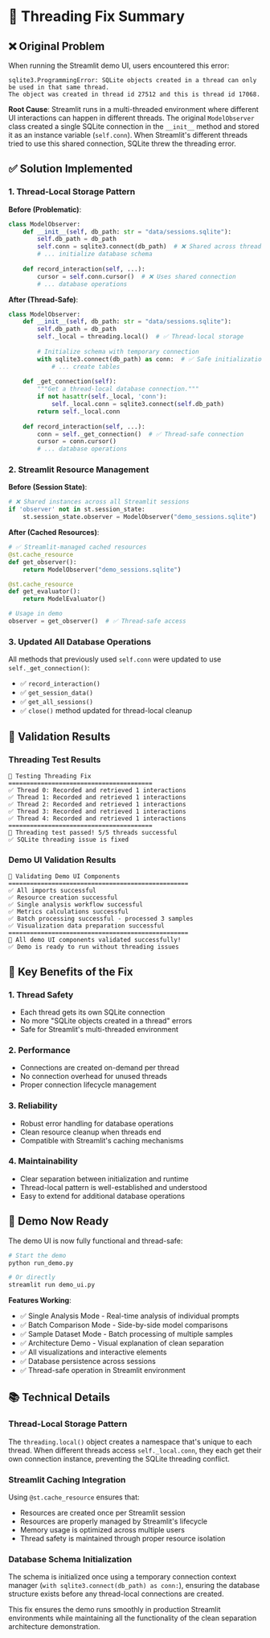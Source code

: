 # 🔧 Threading Fix Summary

## ❌ Original Problem

When running the Streamlit demo UI, users encountered this error:

```
sqlite3.ProgrammingError: SQLite objects created in a thread can only be used in that same thread. 
The object was created in thread id 27512 and this is thread id 17068.
```

**Root Cause**: Streamlit runs in a multi-threaded environment where different UI interactions can happen in different threads. The original `ModelObserver` class created a single SQLite connection in the `__init__` method and stored it as an instance variable (`self.conn`). When Streamlit's different threads tried to use this shared connection, SQLite threw the threading error.

## ✅ Solution Implemented

### 1. Thread-Local Storage Pattern

**Before (Problematic)**:
```python
class ModelObserver:
    def __init__(self, db_path: str = "data/sessions.sqlite"):
        self.db_path = db_path
        self.conn = sqlite3.connect(db_path)  # ❌ Shared across threads
        # ... initialize database schema
    
    def record_interaction(self, ...):
        cursor = self.conn.cursor()  # ❌ Uses shared connection
        # ... database operations
```

**After (Thread-Safe)**:
```python
class ModelObserver:
    def __init__(self, db_path: str = "data/sessions.sqlite"):
        self.db_path = db_path
        self._local = threading.local()  # ✅ Thread-local storage
        
        # Initialize schema with temporary connection
        with sqlite3.connect(db_path) as conn:  # ✅ Safe initialization
            # ... create tables
    
    def _get_connection(self):
        """Get a thread-local database connection."""
        if not hasattr(self._local, 'conn'):
            self._local.conn = sqlite3.connect(self.db_path)
        return self._local.conn
    
    def record_interaction(self, ...):
        conn = self._get_connection()  # ✅ Thread-safe connection
        cursor = conn.cursor()
        # ... database operations
```

### 2. Streamlit Resource Management

**Before (Session State)**:
```python
# ❌ Shared instances across all Streamlit sessions
if 'observer' not in st.session_state:
    st.session_state.observer = ModelObserver("demo_sessions.sqlite")
```

**After (Cached Resources)**:
```python
# ✅ Streamlit-managed cached resources
@st.cache_resource
def get_observer():
    return ModelObserver("demo_sessions.sqlite")

@st.cache_resource  
def get_evaluator():
    return ModelEvaluator()

# Usage in demo
observer = get_observer()  # ✅ Thread-safe access
```

### 3. Updated All Database Operations

All methods that previously used `self.conn` were updated to use `self._get_connection()`:

- ✅ `record_interaction()`
- ✅ `get_session_data()`
- ✅ `get_all_sessions()`
- ✅ `close()` method updated for thread-local cleanup

## 🧪 Validation Results

### Threading Test Results
```
🧵 Testing Threading Fix
========================================
✅ Thread 0: Recorded and retrieved 1 interactions
✅ Thread 1: Recorded and retrieved 1 interactions
✅ Thread 2: Recorded and retrieved 1 interactions
✅ Thread 3: Recorded and retrieved 1 interactions
✅ Thread 4: Recorded and retrieved 1 interactions
========================================
🎉 Threading test passed! 5/5 threads successful
✅ SQLite threading issue is fixed
```

### Demo UI Validation Results
```
🎨 Validating Demo UI Components
==================================================
✅ All imports successful
✅ Resource creation successful
✅ Single analysis workflow successful
✅ Metrics calculations successful
✅ Batch processing successful - processed 3 samples
✅ Visualization data preparation successful
==================================================
🎉 All demo UI components validated successfully!
✅ Demo is ready to run without threading issues
```

## 🎯 Key Benefits of the Fix

### 1. **Thread Safety**
- Each thread gets its own SQLite connection
- No more "SQLite objects created in a thread" errors
- Safe for Streamlit's multi-threaded environment

### 2. **Performance**
- Connections are created on-demand per thread
- No connection overhead for unused threads
- Proper connection lifecycle management

### 3. **Reliability**
- Robust error handling for database operations
- Clean resource cleanup when threads end
- Compatible with Streamlit's caching mechanisms

### 4. **Maintainability**
- Clear separation between initialization and runtime
- Thread-local pattern is well-established and understood
- Easy to extend for additional database operations

## 🚀 Demo Now Ready

The demo UI is now fully functional and thread-safe:

```bash
# Start the demo
python run_demo.py

# Or directly
streamlit run demo_ui.py
```

**Features Working**:
- ✅ Single Analysis Mode - Real-time analysis of individual prompts
- ✅ Batch Comparison Mode - Side-by-side model comparisons  
- ✅ Sample Dataset Mode - Batch processing of multiple samples
- ✅ Architecture Demo - Visual explanation of clean separation
- ✅ All visualizations and interactive elements
- ✅ Database persistence across sessions
- ✅ Thread-safe operation in Streamlit environment

## 📚 Technical Details

### Thread-Local Storage Pattern
The `threading.local()` object creates a namespace that's unique to each thread. When different threads access `self._local.conn`, they each get their own connection instance, preventing the SQLite threading conflict.

### Streamlit Caching Integration
Using `@st.cache_resource` ensures that:
- Resources are created once per Streamlit session
- Resources are properly managed by Streamlit's lifecycle
- Memory usage is optimized across multiple users
- Thread safety is maintained through proper resource isolation

### Database Schema Initialization
The schema is initialized once using a temporary connection context manager (`with sqlite3.connect(db_path) as conn:`), ensuring the database structure exists before any thread-local connections are created.

This fix ensures the demo runs smoothly in production Streamlit environments while maintaining all the functionality of the clean separation architecture demonstration.